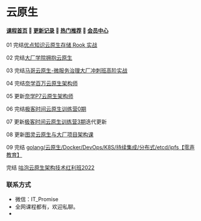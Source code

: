 # 云原生

#### [**课程首页**](../../README.md) 💖 [**更新记录**](./gxjl-2023.md) 💖 [**热门推荐**](./rmtj.md) 💖 [**会员中心**](./vip.md)

01 完结[优点知识云原生存储 Rook 实战](https://youdianzhishi.com/web/course/1025)

02 完结[大厂学院拥抱云原生](https://www.itdachang.com/)

03 完结[马哥云原生-微服务治理大厂冲刺班高阶实战](https://ke.qq.com/course/340397)

04 完结[奈学百万云原生架构师](https://e.naixuejiaoyu.com/detail/term_609691fa9b4e8_1X035N/25)

05 更新[奈学P7云原生架构师](https://e.naixuejiaoyu.com/detail/term_611f52682bd79_hgSAil/25)

06 完结[极客时间云原生训练营0期](https://u.geekbang.org/subject/cloudnative)

07 更新[极客时间云原生训练营3期](https://u.geekbang.org/subject/cloudnative)迭代更新

08 更新[图灵云原生与大厂项目架构课](https://ke.qq.com/course/3855334)

09 完结 [golang/云原生/Docker/DevOps/K8S/持续集成/分布式/etcd/ipfs【零声教育】](https://ke.qq.com/course/3384068)

完结 [咕泡云原生架构技术红利班2022](https://ke.gupaoedu.cn/course/vip/1240)

### 联系方式

-  微信：IT_Promise
-  全网课程都有，欢迎私聊。
-   